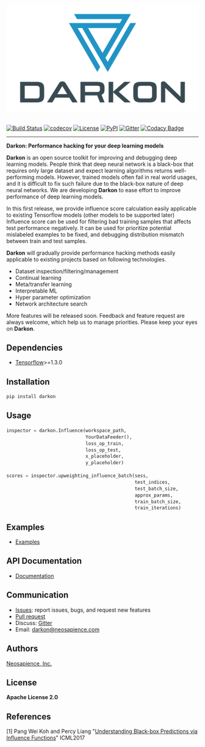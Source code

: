 <div align="center">
    <img src="/brand/logo.png"><br><br>
</div>

[![Build Status](https://travis-ci.org/darkonhub/darkon.svg?branch=master)](https://travis-ci.org/darkonhub/darkon)
[![codecov](https://codecov.io/gh/darkonhub/darkon/branch/master/graph/badge.svg)](https://codecov.io/gh/darkonhub/darkon)
[![License](https://img.shields.io/badge/License-Apache%202.0-blue.svg)](https://opensource.org/licenses/Apache-2.0)
[![PyPI](https://img.shields.io/pypi/v/darkon.svg?style=flat-square)](https://pypi.python.org/pypi/darkon)
[![Gitter](https://badges.gitter.im/darkonhub/darkon.svg)](https://gitter.im/darkonhub/darkon?utm_source=badge&utm_medium=badge&utm_campaign=pr-badge)
[![Codacy Badge](https://api.codacy.com/project/badge/Grade/077f07f7a52b4d8186beee724ed19231)](https://www.codacy.com/app/zironycho/darkon?utm_source=github.com&amp;utm_medium=referral&amp;utm_content=darkonhub/darkon&amp;utm_campaign=Badge_Grade)

---------------------------------------------------

**Darkon: Performance hacking for your deep learning models**

**Darkon** is an open source toolkit for improving and debugging deep learning models.
People think that deep neural network is a black-box that requires only large dataset and expect learning algorithms returns well-performing models. 
However, trained models often fail in real world usages, and it is difficult to fix such failure due to the black-box nature of deep neural networks.
We are developing **Darkon** to ease effort to improve performance of deep learning models. 

In this first release, we provide influence score calculation easily applicable to existing Tensorflow models (other models to be supported later)
Influence score can be used for filtering bad training samples that affects test performance negatively. 
It can be used for prioritize potential mislabeled examples to be fixed, and debugging distribution mismatch between train and test samples.

**Darkon** will gradually provide performance hacking methods easily applicable to existing projects based on following technologies.
- Dataset inspection/filtering/management
- Continual learning
- Meta/transfer learning
- Interpretable ML
- Hyper parameter optimization
- Network architecture search

More features will be released soon. Feedback and feature request are always welcome, which help us to manage priorities. Please keep your eyes on **Darkon**. 

## Dependencies
- [Tensorflow](https://github.com/tensorflow/tensorflow)>=1.3.0

## Installation
```bash
pip install darkon
```

## Usage
```python
inspector = darkon.Influence(workspace_path,
                             YourDataFeeder(),
                             loss_op_train,
                             loss_op_test,
                             x_placeholder,
                             y_placeholder)
                             
scores = inspector.upweighting_influence_batch(sess,
                                               test_indices,
                                               test_batch_size,
                                               approx_params,
                                               train_batch_size,
                                               train_iterations)

```

## Examples 
- [Examples](https://github.com/darkonhub/darkon-examples) 

## API Documentation
- [Documentation](http://darkon.io/api)

## Communication
- [Issues](https://github.com/darkonhub/darkon/issues): report issues, bugs, and request new features
- [Pull request](https://github.com/darkonhub/darkon/pulls)
- Discuss: [Gitter](https://gitter.im/darkonhub/darkon?utm_source=badge&utm_medium=badge&utm_campaign=pr-badge)
- Email: [darkon@neosapience.com](mailto:darkon@neosapience.com) 

## Authors
[Neosapience, Inc.](http://www.neosapience.com)

## License
**Apache License 2.0**

## References
[1] Pang Wei Koh and Percy Liang "[Understanding Black-box Predictions via Influence Functions](https://arxiv.org/abs/1703.04730)" ICML2017
